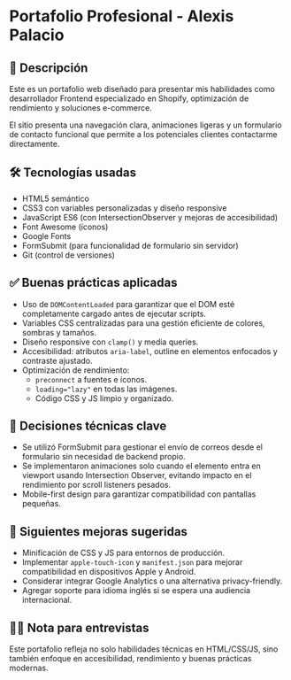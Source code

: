 
# Portafolio Profesional - Alexis Palacio

## 🚀 Descripción
Este es un portafolio web diseñado para presentar mis habilidades como desarrollador Frontend especializado en Shopify, optimización de rendimiento y soluciones e-commerce.

El sitio presenta una navegación clara, animaciones ligeras y un formulario de contacto funcional que permite a los potenciales clientes contactarme directamente.

## 🛠 Tecnologías usadas
- HTML5 semántico
- CSS3 con variables personalizadas y diseño responsive
- JavaScript ES6 (con IntersectionObserver y mejoras de accesibilidad)
- Font Awesome (íconos)
- Google Fonts
- FormSubmit (para funcionalidad de formulario sin servidor)
- Git (control de versiones)

## ✅ Buenas prácticas aplicadas
- Uso de `DOMContentLoaded` para garantizar que el DOM esté completamente cargado antes de ejecutar scripts.
- Variables CSS centralizadas para una gestión eficiente de colores, sombras y tamaños.
- Diseño responsive con `clamp()` y media queries.
- Accesibilidad: atributos `aria-label`, outline en elementos enfocados y contraste ajustado.
- Optimización de rendimiento:
  - `preconnect` a fuentes e íconos.
  - `loading="lazy"` en todas las imágenes.
  - Código CSS y JS limpio y organizado.

## 🔎 Decisiones técnicas clave
- Se utilizó FormSubmit para gestionar el envío de correos desde el formulario sin necesidad de backend propio.
- Se implementaron animaciones solo cuando el elemento entra en viewport usando Intersection Observer, evitando impacto en el rendimiento por scroll listeners pesados.
- Mobile-first design para garantizar compatibilidad con pantallas pequeñas.

## 🌱 Siguientes mejoras sugeridas
- Minificación de CSS y JS para entornos de producción.
- Implementar `apple-touch-icon` y `manifest.json` para mejorar compatibilidad en dispositivos Apple y Android.
- Considerar integrar Google Analytics o una alternativa privacy-friendly.
- Agregar soporte para idioma inglés si se espera una audiencia internacional.

## 👨‍💻 Nota para entrevistas
Este portafolio refleja no solo habilidades técnicas en HTML/CSS/JS, sino también enfoque en accesibilidad, rendimiento y buenas prácticas modernas.
